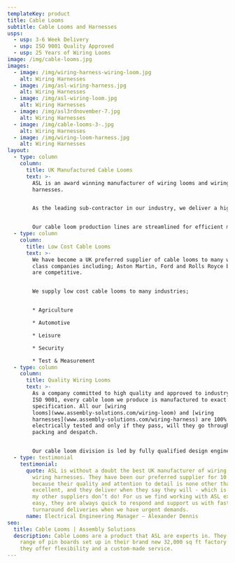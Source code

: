 ```yaml
---
templateKey: product
title: Cable Looms
subtitle: Cable Looms and Harnesses
usps:
  - usp: 3-6 Week Delivery
  - usp: ISO 9001 Quality Approved
  - usp: 25 Years of Wiring Looms
image: /img/cable-looms.jpg
images:
  - image: /img/wiring-harness-wiring-loom.jpg
    alt: Wiring Harnesses
  - image: /img/asl-wiring-harness.jpg
    alt: Wiring Harnesses
  - image: /img/asl-wiring-loom.jpg
    alt: Wiring Harnesses
  - image: /img/asl3rdnovember-7.jpg
    alt: Wiring Harnesses
  - image: /img/cable-looms-3-.jpg
    alt: Wiring Harnesses
  - image: /img/wiring-loom-harness.jpg
    alt: Wiring Harnesses
layout:
  - type: column
    column:
      title: UK Manufactured Cable Looms
      text: >-
        ASL is an award winning manufacturer of wiring looms and wiring
        harnesses.


        As the leading sub-contractor in our industry, we deliver a high quality and fast turnaround cable loom service that is cost effective and delivered on time.


        Our cable loom production lines are streamlined for efficient manufacture, complete with 10m long wiring boards and side stock filled trolleys for all materials and tooling.
  - type: column
    column:
      title: Low Cost Cable Looms
      text: >-
        We have become a UK preferred supplier of cable looms to many world
        class companies including; Aston Martin, Ford and Rolls Royce because we
        are competitive. 


        We supply low cost cable looms to many industries;


        * Agriculture

        * Automotive

        * Leisure

        * Security 

        * Test & Measurement
  - type: column
    column:
      title: Quality Wiring Looms
      text: >-
        As a company committed to high quality and approved to industry standard
        ISO 9001, every cable loom we produce is manufactured to exact
        specification. All our [wiring
        looms](www.assembly-solutions.com/wiring-loom) and [wiring
        harnesses](www.assembly-solutions.com/wiring-harness) are 100%
        electrically tested and only if they pass, will they go through to
        packing and despatch. 


        Our cable loom division is led by fully qualified design engineers who not only assist with initial design and development but are always on hand to help with any last-minute technical changes.
  - type: testimonial
    testimonial:
      quote: ASL is without a doubt the best UK manufacturer of wiring looms and
        wiring harnesses. They have been our preferred supplier for 10 years
        because their quality and attention to detail is none other than
        excellent, and they deliver when they say they will - which is something
        my other suppliers don’t do! For us we find working with ASL extremely
        easy, they are always quick to respond and support us with fast
        turnaround deliveries when we have urgent demands.
      name: Electrical Engineering Manager – Alexander Dennis
seo:
  title: Cable Looms | Assembly Solutions
  description: Cable Looms are a product that ASL are experts in. They have a
    range of pin boards set up in their brand new 32,000 sq ft factory to ensure
    they offer flexibility and a custom-made service.
---
```

